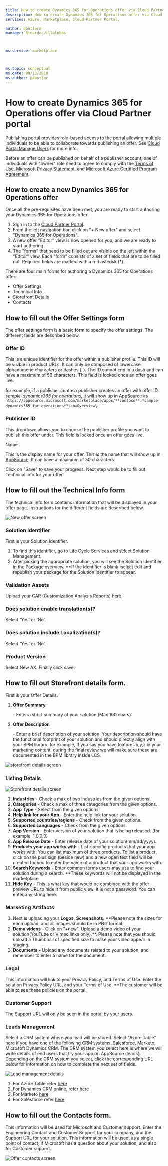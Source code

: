 ```yaml
---
title: How to create Dynamics 365 for Operations offer via Cloud Partner portal 
description: How to create Dynamics 365 for Operations offer via Cloud Partner portal
services: Azure, Marketplace, Cloud Partner Portal, 

author: pbutlerm
manager: Ricardo.Villalobos  



ms.service: marketplace



ms.topic: conceptual
ms.date: 09/13/2018
ms.author: pabutler
---
```


# How to create Dynamics 365 for Operations offer via Cloud Partner portal

Publishing portal provides role-based access to the portal allowing multiple individuals to be able to collaborate towards publishing an offer. See [Cloud Portal Manage Users](./cloud-partner-portal-manage-users.md) for more info.

Before an offer can be published on behalf of a publisher account, one of individuals with \"owner\" role need to agree to comply with the [Terms of Use](https://azure.microsoft.com/support/legal/website-terms-of-use/), [Microsoft Privacy Statement](https://www.microsoft.com/privacystatement/default.aspx), and [Microsoft Azure Certified Program Agreement](https://azure.microsoft.com/support/legal/marketplace/certified-program-agreement/).

## How to create a new Dynamics 365 for Operations offer

Once all the pre-requisites have been met, you are ready to start authoring your Dynamics 365 for Operations offer.

1. Sign in to the [Cloud Partner Portal](https://cloudpartner.azure.com/).
2. From the left navigation bar, click on \"+ New offer\" and select \"Dynamics 365 for Operations\".
3. A new offer \"Editor\" view is now opened for you, and we are ready to start authoring.
4. The \"forms\" that need to be filled out are visible on the left within the \"Editor\" view. Each \"form\" consists of a set of fields that are to be filled out. Required fields are marked with a red asterisk (\*).

There are four main forms for authoring a Dynamics 365 for Operations offer:

- Offer Settings
- Technical Info
- Storefront Details
- Contacts

## How to fill out the Offer Settings form

The offer settings form is a basic form to specify the offer settings. The different fields are described below.

### Offer ID

This is a unique identifier for the offer within a publisher profile. This ID will be visible in product URLs. It can only be composed of lowercase alphanumeric characters or dashes (-). The ID cannot end in a
dash and can have a maximum of 50 characters. This field is locked once an offer goes live.

for example, if a publisher contoso publisher creates an offer with offer ID *sample-dynamics365 for operations*, it will show up in AppSource as `https://appsource.microsoft.com/marketplace/apps/**contoso**.*sample-dynamics365 for operations*?tab=Overview\`.

### Publisher ID

This dropdown allows you to choose the publisher profile you want to publish this offer under. This field is locked once an offer goes live.

Name

This is the display name for your offer. This is the name that will show  up in [AppSource](https://appsource.microsoft.com). It can have a maximum of 50 characters.

Click on \"Save\" to save your progress. Next step would be to fill out Technical info for your offer.

## How to fill out the Technical Info form

The technical info form contains information that will be displayed in your offer page. Instructions for the different fields are described below.

![New offer screen](./media/publish_d365_new_offer/Technical_info.png)

### Solution Identifier

First is your Solution Identifier.

1. To find this identifier, go to Life Cycle Services and select Solution Management.
2. After picking the appropriate solution, you will see the Solution Identifier in the Package overview. \*\*If the identifier is blank, select edit and republish your package for the Solution Identifier
    to appear.

### Validation Assets

Upload your CAR (Customization Analysis Reports) here.

### Does solution enable translation(s)?

Select \'Yes\' or \'No\'.

### Does solution include Localization(s)?

Select \'Yes\' or \'No\'.

### Product Version

Select New AX. Finally click save.

## How to fill out Storefront details form.

First is your Offer Details.

1. **Offer Summary**

    \- Enter a short summary of your solution (Max 100 chars).

2. **Offer Description**

    \- Enter a brief description of your solution. Your description should have the functional footprint of your solution and should directly align with your BPM library. for example, If you say you have
    features x,y,z in your marketing content, during the final review we will make sure these are documented in the BPM library inside LCS.

![storefront details screen](./media/publish_d365_new_offer/offer_details.png)

### Listing Details

![Storefront details screen](./media/publish_d365_new_offer/storefront_details.png)

1. **Industries** - Check a max of two industries from the given options.
2. **Categories** - Check a max of three categories from the given options.
3. **App Type** - Select from the given options.
4. **Help link for your App** - Enter the help link for your solution.
5. **Supported countries/regions** - Check from the given options.
6. **Supported Languages** - Check from the given options.
7. **App Version** - Enter version of your solution that is being released. (for example, 1.0.0.0)
8. **App Release Date** - Enter release date of your solution(mm/dd/yyyy).
9. **Products your app works with** - List-specific products that your
    app works with. You can list maximum of three products. To list a product, click on the plus sign (beside new) and a new open text field will be created for you to enter the name of a product that
    your app works with.
10. **Search Keywords** - Enter common terms users may use to find your solution during a search. \*\*These keywords will not be displayed in the marketplace.
11. **Hide Key** - This is what key that would be combined with the offer preview URL to hide it from public view. It is not a password. You can enter any string here.

### Marketing Artifacts

1. Next is uploading your **Logos**, **Screenshots**. \*\*Please note the sizes for each upload, and all images should be in PNG format.
2. **Demo videos** - Click on \"+new\". Upload a demo video of your solution(YouTube or Vimeo links only).\*\*. Please note that you should upload a Thumbnail of specified size to make your video appear in staging.
3. **Documents** - Upload any documents related to your solution, and remember to enter a name for the document.

### Legal

This information will link to your Privacy Policy, and Terms of Use. Enter the solution Privacy Policy URL, and your Terms of Use. \*\*The customer will be able to see these policies on the portal.

### Customer Support

The Support URL will only be seen in the portal by your users.

### Leads Management

Select a CRM system where you lead will be stored. Select \"Azure Table\" here if you have one of the following CRM systems: Salesforce, Marketo, Microsoft Dynamics CRM. The CRM system you select here is where
we will write details of end users that try your app on AppSource (leads). Depending on the CRM system you select, click the corresponding URL below for information on how to complete the next set of fields.

![Lead management details](./media/publish_d365_new_offer/leads.png)

1. For Azure Table refer [here](https://aka.ms/leadsettingforazuretable)
2. For Dynamics CRM online, refer [here](https://aka.ms/leadsettingfordynamicscrm)
3. For Marketo [here](https://aka.ms/leadsettingformarketo)
4. For Salesforce refer [here](https://aka.ms/leadsettingforsalesforce)

## How to fill out the Contacts form.

This information will be used for Microsoft and Customer support. Enter the Engineering Contact and Customer Support for your company, and the Support URL for your solution. This information will be used, as a single point of contact, if Microsoft has a question about your solution, and also for Customer support.

![Offer contacts screen](./media/publish_d365_new_offer/Contacts.png)
